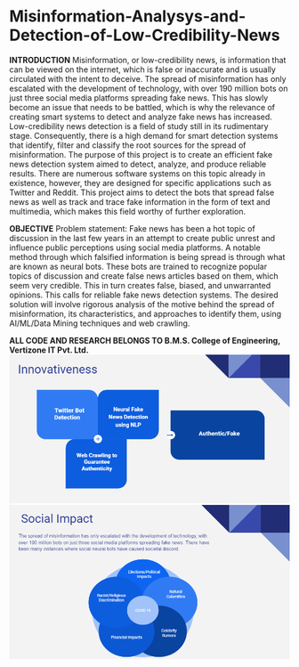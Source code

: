 # Misinformation-Analysys-and-Detection-of-Low-Credibility-News
**INTRODUCTION**
Misinformation, or low-credibility news, is information that can be viewed on the internet, which is false or inaccurate and is usually circulated with the intent to deceive. The spread of misinformation has only escalated with the development of technology, with over 190 million bots on just three social media platforms spreading fake news. This has slowly become an issue that needs to be battled, which is why the relevance of creating smart systems to detect and analyze fake news has increased. Low-credibility news detection is a field of study still in its rudimentary stage. Consequently, there is a high demand for smart detection systems that identify, filter and classify the root sources for the spread of misinformation. The purpose of this project is to create an efficient fake news detection system aimed to detect, analyze, and produce reliable results. There are numerous software systems on this topic already in existence, however, they are designed for specific applications such as Twitter and Reddit. This project aims to detect the bots that spread false news as well as track and trace fake information in the form of text and multimedia, which makes this field worthy of further exploration. 

**OBJECTIVE** 
Problem statement: 
Fake news has been a hot topic of discussion in the last few years in an attempt to create public unrest and influence public perceptions using social media platforms. A notable method through which falsified information is being spread is through what are known as neural bots. These bots are trained to recognize popular topics of discussion and create false news articles based on them, which seem very credible. This in turn creates false, biased, and unwarranted opinions. This calls for reliable fake news detection systems. The desired solution will involve rigorous analysis of the motive behind the spread of misinformation, its characteristics, and approaches to identify them, using AI/ML/Data Mining techniques and web crawling.

**ALL CODE AND RESEARCH BELONGS TO B.M.S. College of Engineering, Vertizone IT Pvt. Ltd.**
![](images/Idea.PNG)
![](images/Impact.PNG)
